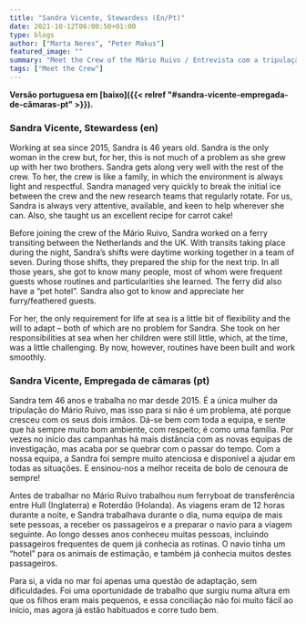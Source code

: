 ```yaml
---
title: "Sandra Vicente, Stewardess (En/Pt)"
date: 2021-10-12T06:00:50+01:00
type: blogs
author: ["Marta Neres", "Peter Makus"]
featured_image: ""
summary: "Meet the Crew of the Mário Ruivo / Entrevista com a tripulação do Mário Ruivo"
tags: ["Meet the Crew"]
---
```


**Versão portuguesa em [baixo]({{< relref "#sandra-vicente-empregada-de-câmaras-pt" >}}).**

### Sandra Vicente, Stewardess (en)

Working at sea since 2015, Sandra is 46 years old. Sandra is the only woman in the crew but, for her, this is not much of a problem as she grew up with her two brothers. Sandra gets along very well with the rest of the crew. To her, the crew is like a family, in which the environment is always light and respectful. Sandra managed very quickly to break the initial ice between the crew and the new research teams that regularly rotate. For us, Sandra is always very attentive, available, and keen to help wherever she can. Also, she taught us an excellent recipe for carrot cake!

Before joining the crew of the Mário Ruivo, Sandra worked on a ferry transiting between the Netherlands and the UK. With transits taking place during the night, Sandra’s shifts were daytime working together in a team of seven. During those shifts, they prepared the ship for the next trip. In all those years, she got to know many people, most of whom were frequent guests whose routines and particularities she learned. The ferry did also have a “pet hotel”. Sandra also got to know and appreciate her furry/feathered guests.

For her, the only requirement for life at sea is a little bit of flexibility and the will to adapt – both of which are no problem for Sandra. She took on her responsibilities at sea when her children were still little, which, at the time, was a little challenging. By now, however, routines have been built and work smoothly.

### Sandra Vicente, Empregada de câmaras (pt)

Sandra tem 46 anos e trabalha no mar desde 2015. É a única mulher da tripulação do Mário Ruivo, mas isso para si não é um problema, até porque cresceu com os seus dois irmãos. Dá-se bem com toda a equipa, e sente que há sempre muito bom ambiente, com respeito; é como uma família. Por vezes no início das campanhas há mais distância com as novas equipas de investigação, mas acaba por se quebrar com o passar do tempo. Com a nossa equipa, a Sandra foi sempre muito atenciosa e disponível a ajudar em todas as situações. E ensinou-nos a melhor receita de bolo de cenoura de sempre!

Antes de trabalhar no Mário Ruivo trabalhou num ferryboat de transferência entre Hull (Inglaterra) e Roterdão (Holanda). As viagens eram de 12 horas durante a noite, e Sandra trabalhava durante o dia, numa equipa de mais sete pessoas, a receber os passageiros e a preparar o navio para a viagem seguinte. Ao longo desses anos conheceu muitas pessoas, incluindo passageiros frequentes de quem já conhecia as rotinas. O navio tinha um “hotel” para os animais de estimação, e também já conhecia muitos destes passageiros.

Para si, a vida no mar foi apenas uma questão de adaptação, sem dificuldades. Foi uma oportunidade de trabalho que surgiu numa altura em que os filhos eram mais pequenos, e essa conciliação não foi muito fácil ao início, mas agora já estão habituados e corre tudo bem.
